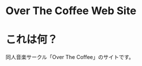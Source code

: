 # Over The Coffee Web Site

# これは何？

同人音楽サークル「Over The Coffee」のサイトです。

<!-- ## Project setup

```
npm install
```

### Compiles and hot-reloads for development

```
npm run serve
```

### Compiles and minifies for production

```
npm run build
```

### Lints and fixes files

```
npm run lint
```

### Customize configuration

See [Configuration Reference](https://cli.vuejs.org/config/). -->
